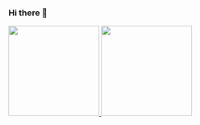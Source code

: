 ### Hi there 👋

<p align="left">
<a href="https://github.com/Gamasatrya">
  <img height="180em" src="https://github-readme-stats-eight-theta.vercel.app/api?username=Gamasatrya&show_icons=true&theme=algolia&include_all_commits=true&count_private=true"/>
  <img height="180em" src="https://github-readme-stats-eight-theta.vercel.app/api/top-langs/?username=Gamasatrya&layout=compact&langs_count=8&theme=algolia"/>
</a>
</p>

<!--
**Gamasatrya/Gamasatrya** is a ✨ _special_ ✨ repository because its `README.md` (this file) appears on your GitHub profile.

Here are some ideas to get you started:

- 🔭 I’m currently working on ...
- 🌱 I’m currently learning ...
- 👯 I’m looking to collaborate on ...
- 🤔 I’m looking for help with ...
- 💬 Ask me about ...
- 📫 How to reach me: ...
- 😄 Pronouns: ...
- ⚡ Fun fact: ...
-->
